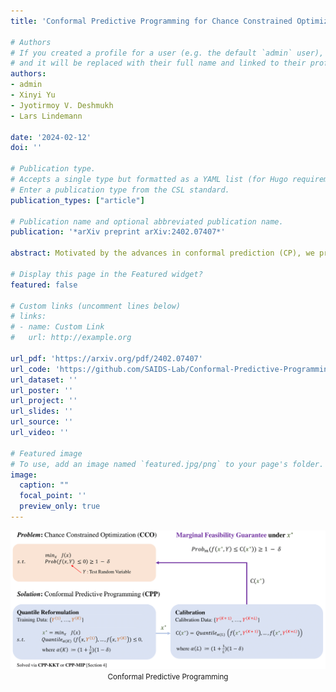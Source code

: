 ```yaml
---
title: 'Conformal Predictive Programming for Chance Constrained Optimization'

# Authors
# If you created a profile for a user (e.g. the default `admin` user), write the username (folder name) here
# and it will be replaced with their full name and linked to their profile.
authors:
- admin
- Xinyi Yu
- Jyotirmoy V. Deshmukh
- Lars Lindemann

date: '2024-02-12'
doi: ''

# Publication type.
# Accepts a single type but formatted as a YAML list (for Hugo requirements).
# Enter a publication type from the CSL standard.
publication_types: ["article"]

# Publication name and optional abbreviated publication name.
publication: '*arXiv preprint arXiv:2402.07407*'

abstract: Motivated by the advances in conformal prediction (CP), we propose conformal predictive programming (CPP), an approach to solve chance constrained optimization (CCO) problems, i.e., optimization problems with nonlinear constraint functions affected by arbitrary random parameters. CPP utilizes samples from these random parameters along with the quantile lemma – which is central to CP – to transform the CCO problem into a deterministic optimization problem. We then present two tractable reformulations of CPP by (1) writing the quantile as a linear program along with its KKT conditions (CPP-KKT), and (2) using mixed integer programming (CPP-MIP). CPP comes with marginal probabilistic feasibility guarantees for the CCO problem that are conceptually different from existing approaches, e.g., the sample approximation and the scenario approach. While we explore algorithmic similarities with the sample approximation approach, we emphasize that the strength of CPP is that it can easily be extended to incorporate different variants of CP. To illustrate this, we present robust conformal predictive programming to deal with distribution shifts in the uncertain parameters of the CCO problem.

# Display this page in the Featured widget?
featured: false

# Custom links (uncomment lines below)
# links:
# - name: Custom Link
#   url: http://example.org

url_pdf: 'https://arxiv.org/pdf/2402.07407'
url_code: 'https://github.com/SAIDS-Lab/Conformal-Predictive-Programming-for-CCO'
url_dataset: ''
url_poster: ''
url_project: ''
url_slides: ''
url_source: ''
url_video: ''

# Featured image
# To use, add an image named `featured.jpg/png` to your page's folder.
image:
  caption: ""
  focal_point: ''
  preview_only: true
---
```


<center>

![MKCT_workflow](featured.png)
<small>Conformal Predictive Programming</small>

</center>